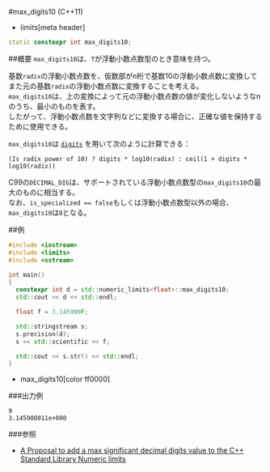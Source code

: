 #max_digits10 (C++11)
* limits[meta header]

```cpp
static constexpr int max_digits10;
```

##概要
`max_digits10`は、`T`が浮動小数点数型のとき意味を持つ。  

基数`radix`の浮動小数点数を、仮数部がn桁で基数10の浮動小数点数に変換してまた元の基数`radix`の浮動小数点数に変換することを考える。  
`max_digits10`は、上の変換によって元の浮動小数点数の値が変化しないようなnのうち、最小のものを表す。  
したがって、浮動小数点数を文字列などに変換する場合に、正確な値を保持するために使用できる。  

`max_digits10`は [`digits`](./digits.md) を用いて次のように計算できる：  

  `(Is radix power of 10) ? digits * log10(radix) : ceil(1 + digits * log10(radix))`


C99の`DECIMAL_DIG`は、サポートされている浮動小数点数型の`max_digits10`の最大のものに相当する。  
なお、`is_specialized == false`もしくは浮動小数点数型以外の場合、`max_digits10`は`0`となる。


##例
```cpp
#include <iostream>
#include <limits>
#include <sstream>

int main()
{
  constexpr int d = std::numeric_limits<float>::max_digits10;
  std::cout << d << std::endl;

  float f = 3.145900F;

  std::stringstream s;
  s.precision(d);
  s << std::scientific << f;

  std::cout << s.str() << std::endl;
}
```
* max_digits10[color ff0000]

###出力例
```
9
3.145900011e+000
```

###参照
* [A Proposal to add a max significant decimal digits value to the C++ Standard Library Numeric limits](http://www.open-std.org/jtc1/sc22/wg21/docs/papers/2005/n1822.pdf)


